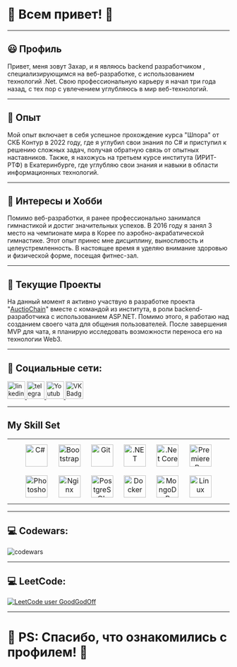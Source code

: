 ﻿# 💖 Всем привет! 💖

---

## 😃 Профиль
Привет, меня зовут Захар, и я являюсь backend разработчиком , специализирующимся на веб-разработке, 
с использованием технологий .Net. Свою профессиональную карьеру я начал три года назад, 
с тех пор с увлечением углубляюсь в мир веб-технологий.

---

## 🎫 Опыт
Мой опыт включает в себя успешное прохождение курса "Шпора" от СКБ Контур в 2022 году, 
где я углубил свои знания по C# и приступил к решению сложных задач, получая обратную связь от опытных наставников. 
Также, я нахожусь на третьем курсе института (ИРИТ-РТФ) в Екатеринбурге, 
где углубляю свои знания и навыки в области информационных технологий.

---

## 🚀 Интересы и Хобби
Помимо веб-разработки, я ранее профессионально занимался гимнастикой и достиг значительных успехов.
В 2016 году я занял 3 место на чемпионате мира в Корее по аэробно-акрабатической гимнастике. 
Этот опыт принес мне дисциплину, выносливость и целеустремленность.
В настоящее время я уделяю внимание здоровью и физической форме, посещая фитнес-зал.

---

## 🎯 Текущие Проекты
На данный момент я активно участвую в разработке проекта "[AuctioChain](https://github.com/Zuguki/AuctioChain)" вместе с командой из института,
в роли backend-разработчика с использованием ASP.NET.
Помимо этого, я работаю над созданием своего чата для общения пользователей.
После завершения MVP для чата, я планирую исследовать возможности переноса его на технологии Web3.

---

## 🤝 Социальные сети:

  <div id="badges">
    <a href="https://www.linkedin.com/in/zakhar-guskov-b517b4256/" target="_blank">
      <img src="https://cdn-icons-png.flaticon.com/512/2504/2504799.png" width="40" height="40" alt="linkedin" />
    </a>
    <a href="https://t.me/GGClubbb" target="_blank">
      <img src="https://cdn-icons-png.flaticon.com/512/2111/2111646.png" width="40" height="40" alt="telegram group" />
    </a>
    <a href="https://www.youtube.com/channel/UCP-DysN39-59DE9MTAXqt6g" target="_blank">
      <img src="https://cdn-icons-png.flaticon.com/512/3670/3670147.png" width="40" height="40" alt="Youtube"/>
    </a>
    <a href="https://vk.com/goodgod17" target="_blank">
      <img src="https://cdn-icons-png.flaticon.com/512/145/145813.png" width="40" height="40" alt="VK Badge"/>
    </a>
  </div>

---

## My Skill Set
<table><tr><td valign="top" width="33%">

<div align="center">  
<a href="https://docs.microsoft.com/en-us/dotnet/csharp/" target="_blank"><img style="margin: 10px" src="https://profilinator.rishav.dev/skills-assets/csharp-original.svg" alt="C#" height="50" /></a>  
<a href="https://getbootstrap.com/docs/3.4/javascript/" target="_blank"><img style="margin: 10px" src="https://profilinator.rishav.dev/skills-assets/bootstrap-plain.svg" alt="Bootstrap" height="50" /></a>  
<a href="https://github.com/" target="_blank"><img style="margin: 10px" src="https://profilinator.rishav.dev/skills-assets/git-scm-icon.svg" alt="Git" height="50" /></a>  
<a href="https://dotnet.microsoft.com/download/dotnet-framework" target="_blank"><img style="margin: 10px" src="https://profilinator.rishav.dev/skills-assets/dot-net-original-wordmark.svg" alt=".NET" height="50" /></a>  
<a href="https://dotnet.microsoft.com/download" target="_blank"><img style="margin: 10px" src="https://profilinator.rishav.dev/skills-assets/dotnetcore.png" alt=".Net Core" height="50" /></a>  
<a href="https://www.adobe.com/in/products/premiere.html" target="_blank"><img style="margin: 10px" src="https://profilinator.rishav.dev/skills-assets/adobepremierepro.png" alt="Premiere Pro" height="50" /></a>  
<a href="https://www.adobe.com/in/products/photoshop.html" target="_blank"><img style="margin: 10px" src="https://profilinator.rishav.dev/skills-assets/photoshop-plain.svg" alt="Photoshop" height="50" /></a>  
<a href="https://www.nginx.com/" target="_blank"><img style="margin: 10px" src="https://profilinator.rishav.dev/skills-assets/nginx-original.svg" alt="Nginx" height="50" /></a>  
<a href="https://www.postgresql.org/" target="_blank"><img style="margin: 10px" src="https://profilinator.rishav.dev/skills-assets/postgresql-original-wordmark.svg" alt="PostgreSQL" height="50" /></a>  
<a href="https://www.docker.com/" target="_blank"><img style="margin: 10px" src="https://profilinator.rishav.dev/skills-assets/docker-original-wordmark.svg" alt="Docker" height="50" /></a>  
<a href="https://www.mongodb.com/" target="_blank"><img style="margin: 10px" src="https://profilinator.rishav.dev/skills-assets/mongodb-original-wordmark.svg" alt="MongoDB" height="50" /></a>  
<a href="https://www.linux.org/" target="_blank"><img style="margin: 10px" src="https://profilinator.rishav.dev/skills-assets/linux-original.svg" alt="Linux" height="50"/></a>  
</div>
</td></tr></table>

---

## 💻 Codewars:

![codewars](https://www.codewars.com/users/GoodGod17/badges/large)

---

## 💻 LeetCode:
[![LeetCode user GoodGodOff](https://img.shields.io/badge/dynamic/json?style=for-the-badge&labelColor=black&color=%23ffa116&label=Solved&query=solved&url=https%3A%2F%2Fbadge.xyli.tech/%2Fapi%2Fusers%2FGoodGodOff&logo=leetcode&logoColor=yellow)](https://leetcode.com/GoodGodOff/)

---

# 💖 PS: Спасибо, что ознакомились с профилем! 💖